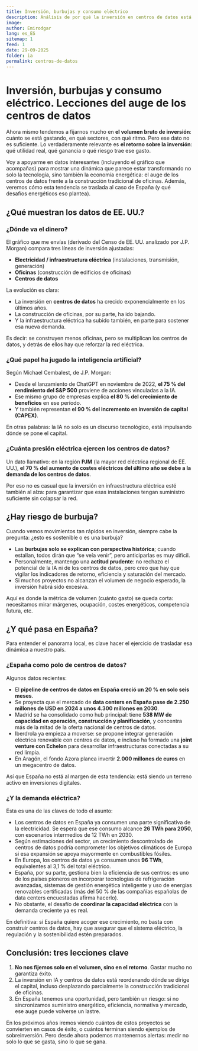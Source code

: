 ```yaml
---
title: Inversión, burbujas y consumo eléctrico
description: Análisis de por qué la inversión en centros de datos está superando a la construcción de oficinas, sus riesgos y cómo encaja esto en España.  
image:  
author: Emirodgar  
lang: es_ES  
sitemap: 1  
feed: 1  
date: 29-09-2025  
folder: ia  
permalink: centros-de-datos  
---
```


# Inversión, burbujas y consumo eléctrico. Lecciones del auge de los centros de datos  

Ahora mismo tendemos a fijarnos mucho en **el volumen bruto de inversión**: cuánto se está gastando, en qué sectores, con qué ritmo. Pero ese dato no es suficiente. Lo verdaderamente relevante es **el retorno sobre la inversión**: qué utilidad real, qué ganancia o qué riesgo trae ese gasto.

Voy a apoyarme en datos interesantes (incluyendo el gráfico que acompañas) para mostrar una dinámica que parece estar transformando no solo la tecnología, sino también la economía energética: el auge de los centros de datos frente a la construcción tradicional de oficinas. Además, veremos cómo esta tendencia se traslada al caso de España (y qué desafíos energéticos eso plantea).

## ¿Qué muestran los datos de EE. UU.?

### ¿Dónde va el dinero?

El gráfico que me envías (derivado del Censo de EE. UU. analizado por J.P. Morgan) compara tres líneas de inversión ajustadas:

- **Electricidad / infraestructura eléctrica** (instalaciones, transmisión, generación)  
- **Oficinas** (construcción de edificios de oficinas)  
- **Centros de datos**  

La evolución es clara:

- La inversión en **centros de datos** ha crecido exponencialmente en los últimos años.  
- La construcción de oficinas, por su parte, ha ido bajando.  
- Y la infraestructura eléctrica ha subido también, en parte para sostener esa nueva demanda.  

Es decir: se construyen menos oficinas, pero se multiplican los centros de datos, y detrás de ellos hay que reforzar la red eléctrica.

### ¿Qué papel ha jugado la inteligencia artificial?

Según Michael Cembalest, de J.P. Morgan:

- Desde el lanzamiento de ChatGPT en noviembre de 2022, **el 75 % del rendimiento del S&P 500** proviene de acciones vinculadas a la IA.  
- Ese mismo grupo de empresas explica **el 80 % del crecimiento de beneficios** en ese período.  
- Y también representan **el 90 % del incremento en inversión de capital (CAPEX)**.  

En otras palabras: la IA no solo es un discurso tecnológico, está impulsando dónde se pone el capital.

### ¿Cuánta presión eléctrica ejercen los centros de datos?

Un dato llamativo: en la región **PJM** (la mayor red eléctrica regional de EE. UU.), **el 70 % del aumento de costes eléctricos del último año se debe a la demanda de los centros de datos**.  

Por eso no es casual que la inversión en infraestructura eléctrica esté también al alza: para garantizar que esas instalaciones tengan suministro suficiente sin colapsar la red.

## ¿Hay riesgo de burbuja?

Cuando vemos movimientos tan rápidos en inversión, siempre cabe la pregunta: ¿esto es sostenible o es una burbuja?

- Las **burbujas solo se explican con perspectiva histórica**; cuando estallan, todos dirán que “se veía venir”, pero anticiparlas es muy difícil.  
- Personalmente, mantengo una **actitud prudente**: no rechazo el potencial de la IA ni de los centros de datos, pero creo que hay que vigilar los indicadores de retorno, eficiencia y saturación del mercado.  
- Si muchos proyectos no alcanzan el volumen de negocio esperado, la inversión habrá sido excesiva.  

Aquí es donde la métrica de volumen (cuánto gasto) se queda corta: necesitamos mirar márgenes, ocupación, costes energéticos, competencia futura, etc.

## ¿Y qué pasa en España?

Para entender el panorama local, es clave hacer el ejercicio de trasladar esa dinámica a nuestro país.

### ¿España como polo de centros de datos?

Algunos datos recientes:

- El **pipeline de centros de datos en España creció un 20 % en solo seis meses**.  
- Se proyecta que el mercado de **data centers en España pase de 2.250 millones de USD en 2024 a unos 4.300 millones en 2030**.  
- Madrid se ha consolidado como hub principal: tiene **538 MW de capacidad en operación, construcción y planificación**, y concentra más de la mitad de la oferta nacional de centros de datos.  
- Iberdrola ya empieza a moverse: se propone integrar generación eléctrica renovable con centros de datos, e incluso ha formado una **joint venture con Echelon** para desarrollar infraestructuras conectadas a su red limpia.  
- En Aragón, el fondo Azora planea invertir **2.000 millones de euros** en un megacentro de datos.  

Así que España no está al margen de esta tendencia: está siendo un terreno activo en inversiones digitales.

### ¿Y la demanda eléctrica?

Esta es una de las claves de todo el asunto:

- Los centros de datos en España ya consumen una parte significativa de la electricidad. Se espera que ese consumo alcance **26 TWh para 2050**, con escenarios intermedios de 12 TWh en 2030.  
- Según estimaciones del sector, un crecimiento descontrolado de centros de datos podría comprometer los objetivos climáticos de Europa si esa expansión se apoya mayormente en combustibles fósiles.  
- En Europa, los centros de datos ya consumen unos **96 TWh**, equivalentes al 3,1 % del total eléctrico.  
- España, por su parte, gestiona bien la eficiencia de sus centros: es uno de los países pioneros en incorporar tecnologías de refrigeración avanzadas, sistemas de gestión energética inteligente y uso de energías renovables certificadas (más del 50 % de las compañías españolas de data centers encuestadas afirma hacerlo).  
- No obstante, el desafío de **coordinar la capacidad eléctrica** con la demanda creciente ya es real.  

En definitiva: si España quiere acoger ese crecimiento, no basta con construir centros de datos, hay que asegurar que el sistema eléctrico, la regulación y la sostenibilidad estén preparados.

## Conclusión: tres lecciones clave

1. **No nos fijemos solo en el volumen, sino en el retorno**. Gastar mucho no garantiza éxito.  
2. La inversión en IA y centros de datos está reordenando dónde se dirige el capital, incluso desplazando parcialmente la construcción tradicional de oficinas.  
3. En España tenemos una oportunidad, pero también un riesgo: si no sincronizamos suministro energético, eficiencia, normativa y mercado, ese auge puede volverse un lastre.

En los próximos años iremos viendo cuántos de estos proyectos se convierten en casos de éxito, o cuántos terminan siendo ejemplos de sobreinversión. Pero desde ahora podemos mantenernos alertas: medir no solo lo que se gasta, sino lo que se gana.
